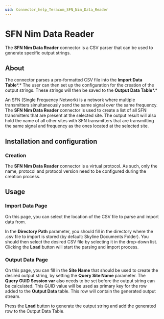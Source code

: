 ```yaml
---
uid: Connector_help_Teracom_SFN_Nim_Data_Reader
---
```


# SFN Nim Data Reader

The **SFN Nim Data Reader** connector is a CSV parser that can be used to generate specific output strings.

## About

The connector parses a pre-formatted CSV file into the **Import Data Table***.* The user can then set up the configuration for the creation of the output strings. These strings will then be saved to the **Output Data Table***.*

An SFN (Single Frequency Network) is a network where multiple transmitters simultaneously send the same signal over the same frequency. The **SFN Nim Data Reader** connector is used to create a list of all SFN transmitters that are present at the selected site. The output result will also hold the name of all other sites with SFN transmitters that are transmitting the same signal and frequency as the ones located at the selected site.

## Installation and configuration

### Creation

The **SFN Nim Data Reader** connector is a virtual protocol. As such, only the name, protocol and protocol version need to be configured during the creation process.

## Usage

### Import Data Page

On this page, you can select the location of the CSV file to parse and import data from.

In the **Directory Path** parameter, you should fill in the directory where the .csv file to import is stored (by default: Skyline Documents Folder). You should then select the desired CSV file by selecting it in the drop-down list. Clicking the **Load** button will start the parsing and import process.

### Output Data Page

On this page, you can fill in the **Site Name** that should be used to create the desired output string, by setting the **Query Site Name** parameter. The **Query GUID Session var** also needs to be set before the output string can be calculated. This GUID value will be used as primary key for the row added to the **Output Data** table. This row will contain the generated output stream.

Press the **Load** button to generate the output string and add the generated row to the Output Data Table.
